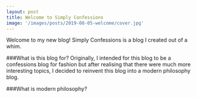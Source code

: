 ```yaml
---
layout: post
title: Welcome to Simply Confessions
image: '/images/posts/2019-08-05-welcome/cover.jpg'
---
```


Welcome to my new blog! Simply Confessions is a blog I created out of a whim.

###What is this blog for?
Originally, I intended for this blog to be a confessions blog for fashion but after realising that there were much more interesting topics, I decided to reinvent this blog into a modern philosophy blog.

###What is modern philosophy?

